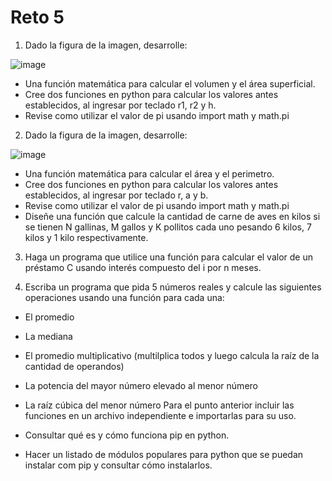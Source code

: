 # Reto 5

1. Dado la figura de la imagen, desarrolle:

![image](https://github.com/user-attachments/assets/8300fa43-7ae4-494d-9cff-82b22d296726)

* Una función matemática para calcular el volumen y el área superficial.
* Cree dos funciones en python para calcular los valores antes establecidos, al ingresar por teclado r1, r2 y h.
* Revise como utilizar el valor de pi usando import math y math.pi

2. Dado la figura de la imagen, desarrolle:

![image](https://github.com/user-attachments/assets/69a02987-a896-4f0d-a435-02cfa2fd3460)

* Una función matemática para calcular el área y el perimetro.
* Cree dos funciones en python para calcular los valores antes establecidos, al ingresar por teclado r, a y b.
* Revise como utilizar el valor de pi usando import math y math.pi
* Diseñe una función que calcule la cantidad de carne de aves en kilos si se tienen N gallinas, M gallos y K pollitos cada uno pesando 6 kilos, 7 kilos y 1 kilo respectivamente.

3. Haga un programa que utilice una función para calcular el valor de un préstamo C usando interés compuesto del i por n meses.

4. Escriba un programa que pida 5 números reales y calcule las siguientes operaciones usando una función para cada una:

* El promedio
* La mediana
* El promedio multiplicativo (multilplica todos y luego calcula la raíz de la cantidad de operandos)
* La potencia del mayor número elevado al menor número
* La raíz cúbica del menor número
Para el punto anterior incluir las funciones en un archivo independiente e importarlas para su uso.

* Consultar qué es y cómo funciona pip en python.

* Hacer un listado de módulos populares para python que se puedan instalar com pip y consultar cómo instalarlos.

